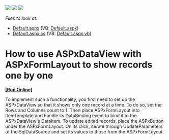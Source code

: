 <!-- default badges list -->
![](https://img.shields.io/endpoint?url=https://codecentral.devexpress.com/api/v1/VersionRange/128565480/13.1.7%2B)
[![](https://img.shields.io/badge/Open_in_DevExpress_Support_Center-FF7200?style=flat-square&logo=DevExpress&logoColor=white)](https://supportcenter.devexpress.com/ticket/details/E4918)
[![](https://img.shields.io/badge/📖_How_to_use_DevExpress_Examples-e9f6fc?style=flat-square)](https://docs.devexpress.com/GeneralInformation/403183)
<!-- default badges end -->
<!-- default file list -->
*Files to look at*:

* [Default.aspx](./CS/WebSite/Default.aspx) (VB: [Default.aspx](./VB/WebSite/Default.aspx))
* [Default.aspx.cs](./CS/WebSite/Default.aspx.cs) (VB: [Default.aspx.vb](./VB/WebSite/Default.aspx.vb))
<!-- default file list end -->
# How to use ASPxDataView with ASPxFormLayout to show records one by one
<!-- run online -->
**[[Run Online]](https://codecentral.devexpress.com/e4918/)**
<!-- run online end -->


<p>To implement such a functionality, you first need to set up the ASPxDataView so that it shows only one record at a time. To do so, set the Rows and Columns count to 1. Then place ASPxFormLayout into ItemTemplate and handle its DataBinding event to bind it to the ASPxDataView's DataItem. To update edited records, place the ASPxButton under the ASPxFormLayout. On its click, iterate through UpdateParameters of the SqlDataSource and set its values to those from the ASPxFormLayout.</p>

<br/>


